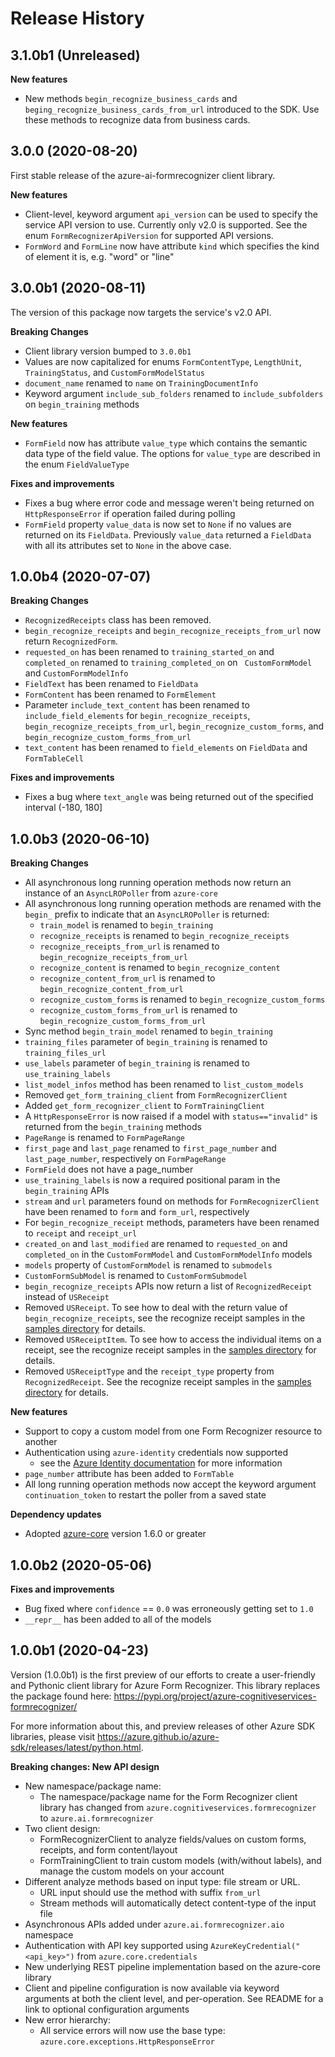# Release History

## 3.1.0b1 (Unreleased)

**New features**

- New methods `begin_recognize_business_cards` and `beging_recognize_business_cards_from_url` introduced to the SDK. Use these
methods to recognize data from business cards.

## 3.0.0 (2020-08-20)

First stable release of the azure-ai-formrecognizer client library.

**New features**

- Client-level, keyword argument `api_version` can be used to specify the service API version to use. Currently only v2.0
is supported. See the enum `FormRecognizerApiVersion` for supported API versions.
- `FormWord` and `FormLine` now have attribute `kind` which specifies the kind of element it is, e.g. "word" or "line"

## 3.0.0b1 (2020-08-11)

The version of this package now targets the service's v2.0 API.

**Breaking Changes**

- Client library version bumped to `3.0.0b1`
- Values are now capitalized for enums `FormContentType`, `LengthUnit`, `TrainingStatus`, and `CustomFormModelStatus`
- `document_name` renamed to `name` on `TrainingDocumentInfo`
- Keyword argument `include_sub_folders` renamed to `include_subfolders` on `begin_training` methods

**New features**

- `FormField` now has attribute `value_type` which contains the semantic data type of the field value. The options for
`value_type` are described in the enum `FieldValueType`

**Fixes and improvements**

- Fixes a bug where error code and message weren't being returned on `HttpResponseError` if operation failed during polling
- `FormField` property `value_data` is now set to `None` if no values are returned on its `FieldData`.
Previously `value_data` returned a `FieldData` with all its attributes set to `None` in the above case.


## 1.0.0b4 (2020-07-07)

**Breaking Changes**

- `RecognizedReceipts` class has been removed.
- `begin_recognize_receipts` and `begin_recognize_receipts_from_url` now return `RecognizedForm`.
- `requested_on` has been renamed to `training_started_on` and `completed_on` renamed to `training_completed_on` on `
CustomFormModel` and `CustomFormModelInfo`
- `FieldText` has been renamed to `FieldData`
- `FormContent` has been renamed to `FormElement`
- Parameter `include_text_content` has been renamed to `include_field_elements` for
`begin_recognize_receipts`, `begin_recognize_receipts_from_url`, `begin_recognize_custom_forms`, and `begin_recognize_custom_forms_from_url`
- `text_content` has been renamed to `field_elements` on `FieldData` and `FormTableCell`

**Fixes and improvements**

- Fixes a bug where `text_angle` was being returned out of the specified interval (-180, 180]

## 1.0.0b3 (2020-06-10)

**Breaking Changes**

- All asynchronous long running operation methods now return an instance of an `AsyncLROPoller` from `azure-core`
- All asynchronous long running operation methods are renamed with the `begin_` prefix to indicate that an `AsyncLROPoller` is returned:
    - `train_model` is renamed to `begin_training`
    - `recognize_receipts` is renamed to `begin_recognize_receipts`
    - `recognize_receipts_from_url` is renamed to `begin_recognize_receipts_from_url`
    - `recognize_content` is renamed to `begin_recognize_content`
    - `recognize_content_from_url` is renamed to `begin_recognize_content_from_url`
    - `recognize_custom_forms` is renamed to `begin_recognize_custom_forms`
    - `recognize_custom_forms_from_url` is renamed to `begin_recognize_custom_forms_from_url`
- Sync method `begin_train_model` renamed to `begin_training`
- `training_files` parameter of `begin_training` is renamed to `training_files_url`
- `use_labels` parameter of `begin_training` is renamed to `use_training_labels`
- `list_model_infos` method has been renamed to `list_custom_models`
- Removed `get_form_training_client` from `FormRecognizerClient`
- Added `get_form_recognizer_client` to `FormTrainingClient`
- A `HttpResponseError` is now raised if a model with `status=="invalid"` is returned from the `begin_training` methods
- `PageRange` is renamed to `FormPageRange`
- `first_page` and `last_page` renamed to `first_page_number` and `last_page_number`, respectively on `FormPageRange`
- `FormField` does not have a page_number
- `use_training_labels` is now a required positional param in the `begin_training` APIs
- `stream` and `url` parameters found on methods for `FormRecognizerClient` have been renamed to `form` and `form_url`, respectively
- For `begin_recognize_receipt` methods, parameters have been renamed to `receipt` and `receipt_url`
- `created_on` and `last_modified` are renamed to `requested_on` and `completed_on` in the
`CustomFormModel`  and `CustomFormModelInfo` models
- `models` property of `CustomFormModel` is renamed to `submodels`
- `CustomFormSubModel` is renamed to `CustomFormSubmodel`
- `begin_recognize_receipts` APIs now return a list of `RecognizedReceipt` instead of `USReceipt`
- Removed `USReceipt`. To see how to deal with the return value of `begin_recognize_receipts`, see the recognize receipt samples in the [samples directory](https://github.com/Azure/azure-sdk-for-python/blob/master/sdk/formrecognizer/azure-ai-formrecognizer/samples) for details.
- Removed `USReceiptItem`. To see how to access the individual items on a receipt, see the recognize receipt samples in the [samples directory](https://github.com/Azure/azure-sdk-for-python/blob/master/sdk/formrecognizer/azure-ai-formrecognizer/samples) for details.
- Removed `USReceiptType` and the `receipt_type` property from `RecognizedReceipt`. See the recognize receipt samples in the [samples directory](https://github.com/Azure/azure-sdk-for-python/blob/master/sdk/formrecognizer/azure-ai-formrecognizer/samples) for details.

**New features**

- Support to copy a custom model from one Form Recognizer resource to another
- Authentication using `azure-identity` credentials now supported
  - see the [Azure Identity documentation](https://github.com/Azure/azure-sdk-for-python/blob/master/sdk/identity/azure-identity/README.md) for more information
- `page_number` attribute has been added to `FormTable`
- All long running operation methods now accept the keyword argument `continuation_token` to restart the poller from a saved state

**Dependency updates**

- Adopted [azure-core](https://pypi.org/project/azure-core/) version 1.6.0 or greater

## 1.0.0b2 (2020-05-06)

**Fixes and improvements**

- Bug fixed where `confidence` == `0.0` was erroneously getting set to `1.0`
- `__repr__` has been added to all of the models


## 1.0.0b1 (2020-04-23)

Version (1.0.0b1) is the first preview of our efforts to create a user-friendly and Pythonic client library for Azure Form Recognizer.
This library replaces the package found here: https://pypi.org/project/azure-cognitiveservices-formrecognizer/

For more information about this, and preview releases of other Azure SDK libraries, please visit
https://azure.github.io/azure-sdk/releases/latest/python.html.

**Breaking changes: New API design**

- New namespace/package name:
  - The namespace/package name for the Form Recognizer client library has changed from
    `azure.cognitiveservices.formrecognizer` to `azure.ai.formrecognizer`
- Two client design:
    - FormRecognizerClient to analyze fields/values on custom forms, receipts, and form content/layout
    - FormTrainingClient to train custom models (with/without labels), and manage the custom models on your account
- Different analyze methods based on input type: file stream or URL.
    - URL input should use the method with suffix `from_url`
    - Stream methods will automatically detect content-type of the input file
- Asynchronous APIs added under `azure.ai.formrecognizer.aio` namespace
- Authentication with API key supported using `AzureKeyCredential("<api_key>")` from `azure.core.credentials`
- New underlying REST pipeline implementation based on the azure-core library
- Client and pipeline configuration is now available via keyword arguments at both the client level, and per-operation.
    See README for a link to optional configuration arguments
- New error hierarchy:
    - All service errors will now use the base type: `azure.core.exceptions.HttpResponseError`
